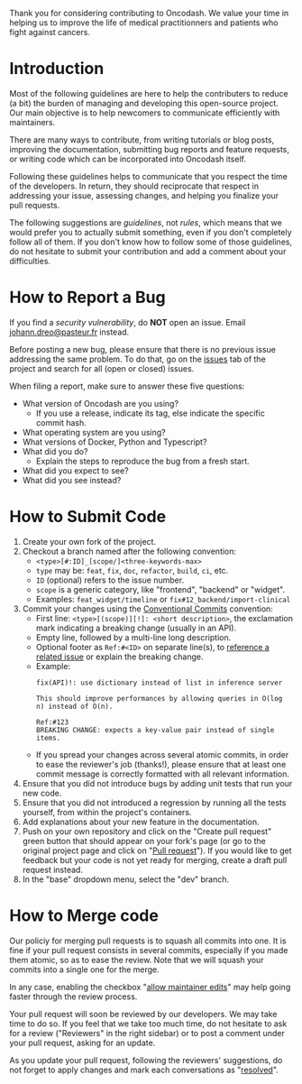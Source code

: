 
Thank you for considering contributing to Oncodash.
We value your time in helping us to improve the life of medical practitionners
and patients who fight against cancers.


Introduction
============

Most of the following guidelines are here to help the contributers to reduce
(a bit) the burden of managing and developing this open-source project.
Our main objective is to help newcomers to communicate efficiently with
maintainers.

There are many ways to contribute, from writing tutorials or blog posts,
improving the documentation, submitting bug reports and feature requests,
or writing code which can be incorporated into Oncodash itself.

Following these guidelines helps to communicate that you respect the time of the developers.
In return, they should reciprocate that respect in addressing your issue, assessing changes,
and helping you finalize your pull requests.

The following suggestions are *guidelines*, not *rules*,
which means that we would prefer you to actually submit something,
even if you don't completely follow all of them.
If you don't know how to follow some of those guidelines, do not hesitate to
submit your contribution and add a comment about your difficulties.


How to Report a Bug
===================

If you find a *security vulnerability*, do **NOT** open an issue.
Email [johann.dreo@pasteur.fr](mailto:johann.dreo@pasteur.fr) instead.

Before posting a new bug, please ensure that there is no previous issue
addressing the same problem.
To do that, go on the [issues](https://github.com/oncodash/oncodash/issues?q=is%3Aissue)
tab of the project and search for all (open or closed) issues.

When filing a report, make sure to answer these five questions:

- What version of Oncodash are you using?
    - If you use a release, indicate its tag, else indicate the specific commit hash. 
- What operating system are you using?
- What versions of Docker, Python and Typescript?
- What did you do?
    - Explain the steps to reproduce the bug from a fresh start.
- What did you expect to see?
- What did you see instead?


How to Submit Code
==================

1. Create your own fork of the project.
2. Checkout a branch named after the following convention:
    - `<type>[#:ID]_[scope/]<three-keywords-max>`
    - `type` may be: `feat`, `fix`, `doc`, `refactor`, `build`, `ci`, etc.
    - `ID` (optional) refers to the issue number.
    - `scope` is a generic category, like "frontend", "backend" or "widget".
    - Examples: `feat_widget/timeline` or `fix#12_backend/import-clinical`
3. Commit your changes using the [Conventional Commits](https://www.conventionalcommits.org/) convention:
    - First line: `<type>[(scope)][!]: <short description>`,
      the exclamation mark indicating a breaking change (usually in an API).
    - Empty line, followed by a multi-line long description.
    - Optional footer as `Ref:#<ID>` on separate line(s), to [reference a related issue](https://docs.github.com/en/issues/tracking-your-work-with-issues/linking-a-pull-request-to-an-issue)
      or explain the breaking change.
    - Example:
        ```
        fix(API)!: use dictionary instead of list in inference server

        This should improve performances by allowing queries in O(log n) instead of O(n).

        Ref:#123
        BREAKING CHANGE: expects a key-value pair instead of single items.
        ```
    - If you spread your changes across several atomic commits,
      in order to ease the reviewer's job (thanks!),
      please ensure that at least one commit message is correctly formatted with
      all relevant information.
4. Ensure that you did not introduce bugs by adding unit tests that run your new code.
5. Ensure that you did not introduced a regression by running all the tests
   yourself, from within the project's containers.
6. Add explanations about your new feature in the documentation.
7. Push on your own repository and click on the "Create pull request" green
   button that should appear on your fork's page (or go to the original
   project page and click on "[Pull request](https://docs.github.com/en/pull-requests/collaborating-with-pull-requests/proposing-changes-to-your-work-with-pull-requests/creating-a-pull-request-from-a-fork)").
   If you would like to get feedback but your code is not yet ready for merging, create a draft pull request instead.
8. In the "base" dropdown menu, select the "dev" branch.


How to Merge code
=================

Our policiy for merging pull requests is to squash all commits into one.
It is fine if your pull request consists in several commits,
especially if you made them atomic, so as to ease the review.
Note that we will squash your commits into a single one for the merge.

In any case, enabling the checkbox
"[allow maintainer edits](https://docs.github.com/en/pull-requests/collaborating-with-pull-requests/working-with-forks/allowing-changes-to-a-pull-request-branch-created-from-a-fork)"
may help going faster through the review process.

Your pull request will soon be reviewed by our developers.
We may take time to do so.
If you feel that we take too much time, do not hesitate to
ask for a review ("Reviewers" in the right sidebar)
or to post a comment under your pull request, asking for an update.

As you update your pull request, following the reviewers' suggestions,
do not forget to apply changes and mark each conversations as
"[resolved](https://docs.github.com/en/pull-requests/collaborating-with-pull-requests/reviewing-changes-in-pull-requests/commenting-on-a-pull-request#resolving-conversations)".

